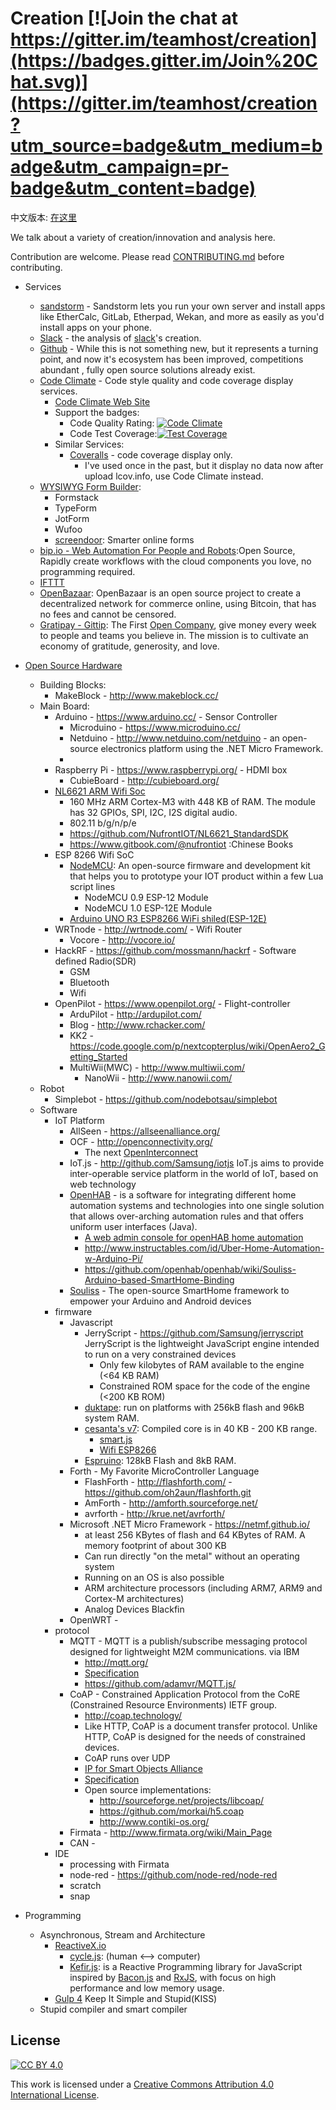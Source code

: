 # Creation [![Join the chat at https://gitter.im/teamhost/creation](https://badges.gitter.im/Join%20Chat.svg)](https://gitter.im/teamhost/creation?utm_source=badge&utm_medium=badge&utm_campaign=pr-badge&utm_content=badge)

中文版本: [在这里](README.cn.md)

We talk about a variety of creation/innovation and analysis here.

Contribution are welcome. Please read [CONTRIBUTING.md][contributing] before contributing.

* Services
  * [sandstorm](https://sandstorm.io) - Sandstorm lets you run your own server and install apps like EtherCalc, GitLab, Etherpad, Wekan, and more as easily as you'd install apps on your phone.
  * [Slack](service/slack.md) - the analysis of [slack][slack]'s creation.
  * [Github](https://github.com) - While this is not something new, but it represents a turning point, and now it's ecosystem has been improved, competitions abundant , fully open source solutions already exist.
  * [Code Climate](service/codeclimate.md) - Code style quality and code coverage display services.
    * [Code Climate Web Site][codeclimate]
    * Support the badges:
      * Code Quality Rating: [![Code Climate](https://codeclimate.com/github/snowyu/property-manager.js/badges/gpa.svg)](https://codeclimate.com/github/snowyu/property-manager.js)
      * Code Test Coverage:[![Test Coverage](https://codeclimate.com/github/snowyu/property-manager.js/badges/coverage.svg)](https://codeclimate.com/github/snowyu/property-manager.js/coverage)
    * Similar Services:
      * [Coveralls](https://coveralls.io/) - code coverage display only.
        * I've used once in the past, but it display no data now after upload lcov.info, use Code Climate instead.
  * [WYSIWYG Form Builder]():
    * Formstack
    * TypeForm
    * JotForm
    * Wufoo
    * [screendoor](http://www.dobt.co/screendoor/): Smarter online forms
  * [bip.io - Web Automation For People and Robots](https://bip.io/):Open Source, Rapidly create workflows with the cloud components you love, no programming required.
  * [IFTTT](https://ifttt.com/)
  * [OpenBazaar](https://openbazaar.org/): OpenBazaar is an open source project to create a decentralized network for commerce online, using Bitcoin, that has no fees and cannot be censored.
  * [Gratipay - Gittip](https://gratipay.com): The First [Open Company][OpenCompany], give money every week to people and teams you believe in. The mission is to cultivate an economy of gratitude, generosity, and love.
* [Open Source Hardware](https://en.wikipedia.org/wiki/Open-source_hardware)
  * Building Blocks:
    * MakeBlock - http://www.makeblock.cc/
  * Main Board:
    * Arduino - https://www.arduino.cc/ - Sensor Controller
      * Microduino - https://www.microduino.cc/
      * Netduino - http://www.netduino.com/netduino - an open-source electronics platform using the .NET Micro Framework.
      *
    * Raspberry Pi - https://www.raspberrypi.org/ - HDMI box
      * CubieBoard - http://cubieboard.org/
    * [NL6621 ARM Wifi Soc](http://www.nufrontsoft.com/index.php/project/index/id/30.html)
      * 160 MHz ARM Cortex-M3 with 448 KB of RAM. The module has 32 GPIOs, SPI, I2C, I2S digital audio.
      * 802.11 b/g/n/p/e
      * https://github.com/NufrontIOT/NL6621_StandardSDK
      * https://www.gitbook.com/@nufrontiot :Chinese Books
    * ESP 8266 Wifi SoC
      * [NodeMCU](http://www.nodemcu.com/): An open-source firmware and development kit that helps you to prototype your IOT product within a few Lua script lines
        * NodeMCU 0.9 ESP-12 Module
        * NodeMCU 1.0 ESP-12E Module
      * [Arduino UNO R3 ESP8266 WiFi shiled(ESP-12E)](https://item.taobao.com/item.htm?id=521217451908)
    * WRTnode - http://wrtnode.com/ - Wifi Router
      * Vocore - http://vocore.io/
    * HackRF - https://github.com/mossmann/hackrf - Software defined Radio(SDR)
      * GSM
      * Bluetooth
      * Wifi
    * OpenPilot - https://www.openpilot.org/ - Flight-controller
      * ArduPilot - http://ardupilot.com/
      * Blog - http://www.rchacker.com/
      * KK2 - https://code.google.com/p/nextcopterplus/wiki/OpenAero2_Getting_Started
      * MultiWii(MWC) - http://www.multiwii.com/
        * NanoWii - http://www.nanowii.com/
  * Robot
    * Simplebot - https://github.com/nodebotsau/simplebot
  * Software
    * IoT Platform
      * AllSeen - https://allseenalliance.org/
      * OCF - http://openconnectivity.org/
        * The next [OpenInterconnect](http://openinterconnect.org/)
      * IoT.js - http://github.com/Samsung/iotjs
        IoT.js aims to provide inter-operable service platform in the world of IoT, based on web technology
      * [OpenHAB](http://www.openhab.org/) - is a software for integrating different home automation systems and technologies into one single solution that allows over-arching automation rules and that offers uniform user interfaces (Java).
        * [A web admin console for openHAB home automation](https://github.com/cdjackson/HABmin)
        * http://www.instructables.com/id/Uber-Home-Automation-w-Arduino-Pi/
        * https://github.com/openhab/openhab/wiki/Souliss-Arduino-based-SmartHome-Binding
      * [Souliss](http://souliss.net/) - The open-source SmartHome framework to empower your Arduino and Android devices
    * firmware
      * Javascript
        * JerryScript - https://github.com/Samsung/jerryscript
          JerryScript is the lightweight JavaScript engine intended to run on a very constrained devices
          * Only few kilobytes of RAM available to the engine (<64 KB RAM)
          * Constrained ROM space for the code of the engine (<200 KB ROM)
        * [duktape](https://github.com/svaarala/duktape): run on platforms with 256kB flash and 96kB system RAM.
        * [cesanta's v7](https://github.com/cesanta/v7): Compiled core is in 40 KB - 200 KB range.
          * [smart.js](https://github.com/cesanta/smart.js)
          * [Wifi ESP8266](http://espressif.com/en/products/esp8266/)
        * [Espruino](https://github.com/espruino/Espruino): 128kB Flash and 8kB RAM.
      * Forth - My Favorite MicroController Language
        * FlashForth - http://flashforth.com/ - https://github.com/oh2aun/flashforth.git
        * AmForth - http://amforth.sourceforge.net/
        * avrforth - http://krue.net/avrforth/
      * Microsoft .NET Micro Framework - https://netmf.github.io/
        * at least 256 KBytes of flash and 64 KBytes of RAM. A memory footprint of about 300 KB
        * Can run directly "on the metal" without an operating system
        * Running on an OS is also possible
        * ARM architecture processors (including ARM7, ARM9 and Cortex-M architectures)
        * Analog Devices Blackfin
      * OpenWRT -
    * protocol
      * MQTT - MQTT is a publish/subscribe messaging protocol designed for lightweight M2M communications. via IBM
        * http://mqtt.org/
        * [Specification](http://www.ibm.com/developerworks/webservices/library/ws-mqtt/index.html)
        * https://github.com/adamvr/MQTT.js/
      * CoAP - Constrained Application Protocol from the CoRE (Constrained Resource Environments) IETF group.
        * http://coap.technology/
        * Like HTTP, CoAP is a document transfer protocol. Unlike HTTP, CoAP is designed for the needs of constrained devices.
        * CoAP runs over UDP
        * [IP for Smart Objects Alliance](http://www.ipso-alliance.org/)
        * [Specification](http://tools.ietf.org/html/draft-ietf-core-coap)
        * Open source implementations:
          * http://sourceforge.net/projects/libcoap/
          * https://github.com/morkai/h5.coap
          * http://www.contiki-os.org/
      * Firmata - http://www.firmata.org/wiki/Main_Page
      * CAN -
    * IDE
      * processing with Firmata
      * node-red - https://github.com/node-red/node-red
      * scratch
      * snap

* Programming
  * Asynchronous, Stream and Architecture
    * [ReactiveX.io](http://ReactiveX.io)
      * [cycle.js](http://cycle.js.org): (human <--> computer)
      * [Kefir.js](https://github.com/rpominov/kefir): is a Reactive Programming library for JavaScript inspired by [Bacon.js][bacon.js] and [RxJS][rxjs], with focus on high performance and low memory usage.
    * [Gulp 4](https://github.com/gulpjs/gulp/tree/4.0) Keep It Simple and Stupid(KISS)
  * Stupid compiler and smart compiler



## License

[![CC BY 4.0](https://i.creativecommons.org/l/by/4.0/88x31.png)][CCBY4]

This work is licensed under a [Creative Commons Attribution 4.0 International License][CCBY4].


[slack]: https://slack.com/
[bacon.js]: https://github.com/baconjs/bacon.js
[rxjs]: http://reactive-extensions.github.io/RxJS/
[codeclimate]:https://codeclimate.com
[contributing]: https://github.com/teamhost/creation/blob/master/CONTRIBUTING.md
[OpenCompany]: http://www.opencompany.org
[CCBY4]: https://creativecommons.org/licenses/by/4.0/
